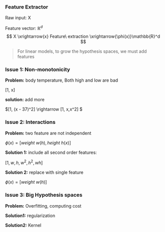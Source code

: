### Feature Extractor

Raw input: X

Feature vector: $\mathbb{R}^d$
$$
X \xrightarrow{x} Feature\ extraction \xrightarrow{\phi(x)}\mathbb{R}^d
$$

>  For linear models, to grow the hypothesis spaces, we must add features

### Issue 1: Non-monotonicity

**Problem:** body temperature, Both high and low are bad

[1, x]

**solution:** add more

 $[1, (x - 37)^2] \rightarrow [1, x,x^2] $

### Issue 2: Interactions

**Problem:** two feature are not independent

$\phi(x) = [weight\ w(h), height\ h(x)]$

**Solution 1:** include all second order features:

$[1, w,h,w^2, h^2, wh]$

**Solution 2:** replace with single feature

$\phi(x) = [weight\ w(h)]$

### Issue 3: Big Hypothesis spaces

**Problem:** Overfitting, computing cost

**Solution1:** regularization

**Solution2:** Kernel
